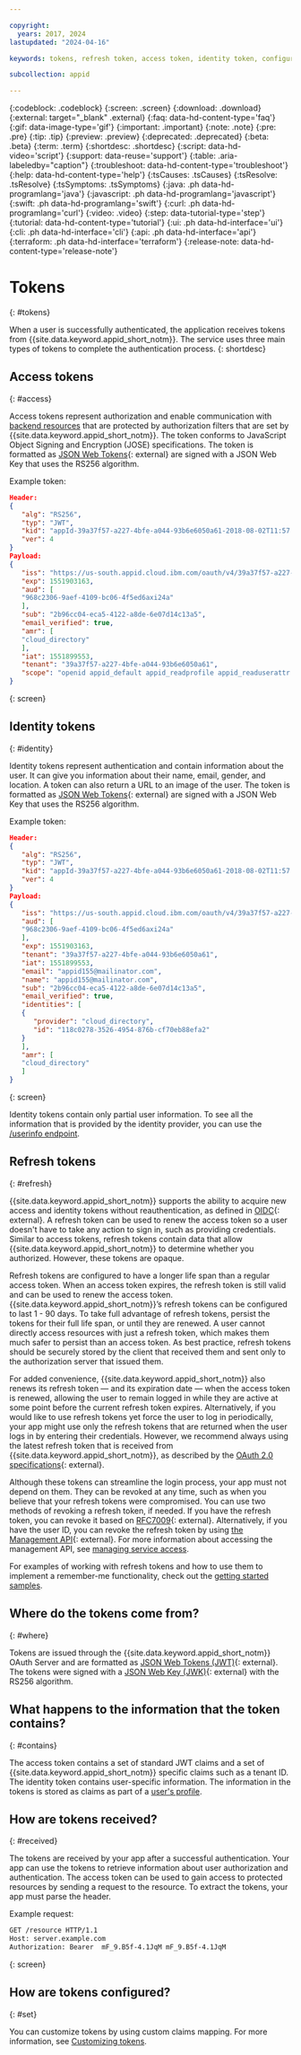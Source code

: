 ```yaml
---

copyright:
  years: 2017, 2024
lastupdated: "2024-04-16"

keywords: tokens, refresh token, access token, identity token, configuration, authorization, authentication, app security, access, identity, refresh

subcollection: appid

---
```


{:codeblock: .codeblock}
{:screen: .screen}
{:download: .download}
{:external: target="_blank" .external}
{:faq: data-hd-content-type='faq'}
{:gif: data-image-type='gif'}
{:important: .important}
{:note: .note}
{:pre: .pre}
{:tip: .tip}
{:preview: .preview}
{:deprecated: .deprecated}
{:beta: .beta}
{:term: .term}
{:shortdesc: .shortdesc}
{:script: data-hd-video='script'}
{:support: data-reuse='support'}
{:table: .aria-labeledby="caption"}
{:troubleshoot: data-hd-content-type='troubleshoot'}
{:help: data-hd-content-type='help'}
{:tsCauses: .tsCauses}
{:tsResolve: .tsResolve}
{:tsSymptoms: .tsSymptoms}
{:java: .ph data-hd-programlang='java'}
{:javascript: .ph data-hd-programlang='javascript'}
{:swift: .ph data-hd-programlang='swift'}
{:curl: .ph data-hd-programlang='curl'}
{:video: .video}
{:step: data-tutorial-type='step'}
{:tutorial: data-hd-content-type='tutorial'}
{:ui: .ph data-hd-interface='ui'}
{:cli: .ph data-hd-interface='cli'}
{:api: .ph data-hd-interface='api'}
{:terraform: .ph data-hd-interface='terraform'}
{:release-note: data-hd-content-type='release-note'}


# Tokens
{: #tokens}

When a user is successfully authenticated, the application receives tokens from {{site.data.keyword.appid_short_notm}}. The service uses three main types of tokens to complete the authentication process.
{: shortdesc}


## Access tokens
{: #access}

Access tokens represent authorization and enable communication with [backend resources](/docs/appid?topic=appid-backend) that are protected by authorization filters that are set by {{site.data.keyword.appid_short_notm}}. The token conforms to JavaScript Object Signing and Encryption (JOSE) specifications. The token is formatted as [JSON Web Tokens](https://jwt.io/introduction/){: external} are signed with a JSON Web Key that uses the RS256 algorithm.


Example token:
   ```json
   Header:
   {
      "alg": "RS256",
      "typ": "JWT",
      "kid": "appId-39a37f57-a227-4bfe-a044-93b6e6050a61-2018-08-02T11:57:43.401",
      "ver": 4
   }
   Payload:
   {
      "iss": "https://us-south.appid.cloud.ibm.com/oauth/v4/39a37f57-a227-4bfe-a044-93b6e6050a61",
      "exp": 1551903163,
      "aud": [
      "968c2306-9aef-4109-bc06-4f5ed6axi24a"
      ],
      "sub": "2b96cc04-eca5-4122-a8de-6e07d14c13a5",
      "email_verified": true,
      "amr": [
      "cloud_directory"
      ],
      "iat": 1551899553,
      "tenant": "39a37f57-a227-4bfe-a044-93b6e6050a61",
      "scope": "openid appid_default appid_readprofile appid_readuserattr appid_writeuserattr appid_authenticated"
   }
   ```
   {: screen}

## Identity tokens
{: #identity}

Identity tokens represent authentication and contain information about the user. It can give you information about their name, email, gender, and location. A token can also return a URL to an image of the user. The token is formatted as [JSON Web Tokens](https://jwt.io/introduction/){: external} are signed with a JSON Web Key that uses the RS256 algorithm.


Example token:
   ```json
   Header:
   {
      "alg": "RS256",
      "typ": "JWT",
      "kid": "appId-39a37f57-a227-4bfe-a044-93b6e6050a61-2018-08-02T11:57:43.401",
      "ver": 4
   }
   Payload:
   {
      "iss": "https://us-south.appid.cloud.ibm.com/oauth/v4/39a37f57-a227-4bfe-a044-93b6e6050a61",
      "aud": [
      "968c2306-9aef-4109-bc06-4f5ed6axi24a"
      ],
      "exp": 1551903163,
      "tenant": "39a37f57-a227-4bfe-a044-93b6e6050a61",
      "iat": 1551899553,
      "email": "appid155@mailinator.com",
      "name": "appid155@mailinator.com",
      "sub": "2b96cc04-eca5-4122-a8de-6e07d14c13a5",
      "email_verified": true,
      "identities": [
      {
         "provider": "cloud_directory",
         "id": "118c0278-3526-4954-876b-cf70eb88efa2"
      }
      ],
      "amr": [
      "cloud_directory"
      ]
   }
   ```
   {: screen}


Identity tokens contain only partial user information. To see all the information that is provided by the identity provider, you can use the [/userinfo endpoint](/docs/appid?topic=appid-profiles#profile-predefined-access).

## Refresh tokens
{: #refresh}

{{site.data.keyword.appid_short_notm}} supports the ability to acquire new access and identity tokens without reauthentication, as defined in [OIDC](https://openid.net/specs/openid-connect-core-1_0.html#RefreshTokens){: external}. A refresh token can be used to renew the access token so a user doesn't have to take any action to sign in, such as providing credentials. Similar to access tokens, refresh tokens contain data that allow {{site.data.keyword.appid_short_notm}} to determine whether you authorized. However, these tokens are opaque.

Refresh tokens are configured to have a longer life span than a regular access token. When an access token expires, the refresh token is still valid and can be used to renew the access token. {{site.data.keyword.appid_short_notm}}’s refresh tokens can be configured to last 1 - 90 days. To take full advantage of refresh tokens, persist the tokens for their full life span, or until they are renewed. A user cannot directly access resources with just a refresh token, which makes them much safer to persist than an access token. As best practice, refresh tokens should be securely stored by the client that received them and sent only to the authorization server that issued them.

For added convenience, {{site.data.keyword.appid_short_notm}} also renews its refresh token — and its expiration date — when the access token is renewed, allowing the user to remain logged in while they are active at some point before the current refresh token expires. Alternatively, if you would like to use refresh tokens yet force the user to log in periodically, your app might use only the refresh tokens that are returned when the user logs in by entering their credentials. However, we recommend always using the latest refresh token that is received from {{site.data.keyword.appid_short_notm}}, as described by the [OAuth 2.0 specifications](https://datatracker.ietf.org/doc/html/rfc6749){: external}.


Although these tokens can streamline the login process, your app must not depend on them. They can be revoked at any time, such as when you believe that your refresh tokens were compromised. You can use two methods of revoking a refresh token, if needed. If you have the refresh token, you can revoke it based on [RFC7009](https://datatracker.ietf.org/doc/html/rfc7009#section-2){: external}. Alternatively, if you have the user ID, you can revoke the refresh token by using [the Management API](https://us-south.appid.cloud.ibm.com/swagger-ui/#/){: external}. For more information about accessing the management API, see [managing service access](/docs/appid?topic=appid-service-access-management#service-access-management).


For examples of working with refresh tokens and how to use them to implement a remember-me functionality, check out the [getting started samples](/docs/appid?topic=appid-getting-started).


## Where do the tokens come from?
{: #where}

Tokens are issued through the {{site.data.keyword.appid_short_notm}} OAuth Server and are formatted as [JSON Web Tokens (JWT)](https://jwt.io/introduction/){: external}. The tokens were signed with a [JSON Web Key (JWK)](https://datatracker.ietf.org/doc/html/rfc7517){: external} with the RS256 algorithm.

## What happens to the information that the token contains?
{: #contains}

The access token contains a set of standard JWT claims and a set of {{site.data.keyword.appid_short_notm}} specific claims such as a tenant ID. The identity token contains user-specific information. The information in the tokens is stored as claims as part of a [user's profile](/docs/appid?topic=appid-profiles).

## How are tokens received?
{: #received}

The tokens are received by your app after a successful authentication. Your app can use the tokens to retrieve information about user authorization and authentication. The access token can be used to gain access to protected resources by sending a request to the resource. To extract the tokens, your app must parse the header.

Example request:

   ```sh
   GET /resource HTTP/1.1
   Host: server.example.com
   Authorization: Bearer  mF_9.B5f-4.1JqM mF_9.B5f-4.1JqM
   ```
   {: screen}

## How are tokens configured?
{: #set}

You can customize tokens by using custom claims mapping. For more information, see [Customizing tokens](/docs/appid?topic=appid-customizing-tokens).
